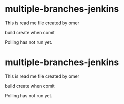 # multiple-branches-jenkins

This is read me file created by omer 

build create when comit

Polling has not run yet.


# multiple-branches-jenkins

This is read me file created by omer 

build create when comit

Polling has not run yet.








